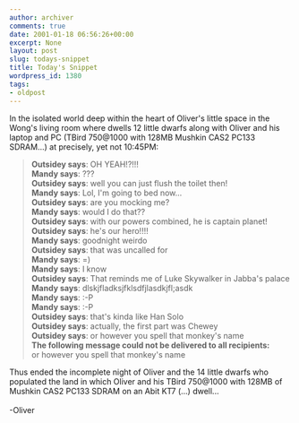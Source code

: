 ```yaml
---
author: archiver
comments: true
date: 2001-01-18 06:56:26+00:00
excerpt: None
layout: post
slug: todays-snippet
title: Today's Snippet
wordpress_id: 1380
tags:
- oldpost
---
```


In the isolated world deep within the heart of Oliver's little space in the Wong's living room where dwells 12 little dwarfs along with Oliver and his laptop and PC (TBird 750@1000 with 128MB Mushkin CAS2 PC133 SDRAM...) at precisely, yet not 10:45PM:<blockquote><b>Outsidey says</b>: OH YEAH!?!!!<br /><b>Mandy says</b>: ???<br /><b>Outsidey says</b>: well you can just flush the toilet then!<br /><b>Mandy says</b>: Lol, I'm going to bed now...<br /><b>Outsidey says</b>: are you mocking me?<br /><b>Mandy says</b>: would I do that??  <br /><b>Outsidey says</b>: with our powers combined, he is captain planet!<br /><b>Outsidey says</b>: he's our hero!!!!<br /><b>Mandy says</b>: goodnight weirdo<br /><b>Outsidey says</b>: that was uncalled for<br /><b>Mandy says</b>: =)<br /><b>Mandy says</b>: I know<br /><b>Outsidey says</b>: That reminds me of Luke Skywalker in Jabba's palace<br /><b>Mandy says</b>: dlskjfladksjfklsdfjlasdkjfl;asdk<br /><b>Mandy says</b>: :-P <br /><b>Mandy says</b>: :-P<br /><b>Outsidey says</b>: that's kinda like Han Solo<br /><b>Outsidey says</b>: actually, the first part was Chewey<br /><b>Outsidey says</b>: or however you spell that monkey's name<br /><b>The following message could not be delivered to all recipients:</b><br />or however you spell that monkey's name</blockquote>Thus ended the incomplete night of Oliver and the 14 little dwarfs who populated the land in which Oliver and his TBird 750@1000 with 128MB of Mushkin CAS2 PC133 SDRAM on an Abit KT7 (...) dwell...<br /><br />-Oliver
